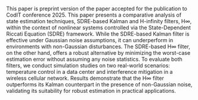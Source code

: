 This paper is preprint version of the paper accepted for the publication to CodIT conference 2025.
This paper presents a comparative analysis of
state estimation techniques, SDRE-based Kalman and H-infinity
filters, H∞, within the context of nonlinear systems controlled
via the State-Dependent Riccati Equation (SDRE) framework.
While the SDRE-based Kalman filter is effective under Gaussian
noise assumptions, it can underperform in environments
with non-Gaussian disturbances. The SDRE-based H∞ filter,
on the other hand, offers a robust alternative by minimizing
the worst-case estimation error without assuming any noise
statistics. To evaluate both filters, we conduct simulation studies
on two real-world scenarios: temperature control in a data center
and interference mitigation in a wireless cellular network.
Results demonstrate that the H∞ filter outperforms its Kalman
counterpart in the presence of non-Gaussian noise, validating
its suitability for robust estimation in practical applications.
